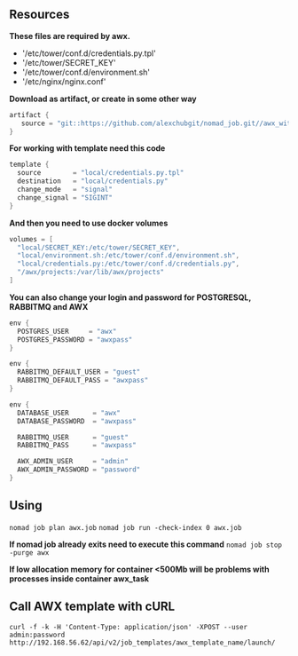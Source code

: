 ## Resources
**These files are required by awx.**

- '/etc/tower/conf.d/credentials.py.tpl'
- '/etc/tower/SECRET_KEY'
- '/etc/tower/conf.d/environment.sh'
- '/etc/nginx/nginx.conf'

**Download as artifact, or create in some other way**
```go
artifact {
   source = "git::https://github.com/alexchubgit/nomad_job.git//awx_with_vars_templates"
}
```

**For working with template need this code**
```go
template {
  source        = "local/credentials.py.tpl"
  destination   = "local/credentials.py"
  change_mode   = "signal"
  change_signal = "SIGINT"
}
```

**And then you need to use docker volumes**
```go
volumes = [
  "local/SECRET_KEY:/etc/tower/SECRET_KEY",
  "local/environment.sh:/etc/tower/conf.d/environment.sh",
  "local/credentials.py:/etc/tower/conf.d/credentials.py",
  "/awx/projects:/var/lib/awx/projects"
]
```

**You can also change your login and password for POSTGRESQL, RABBITMQ and AWX**
```go
env {
  POSTGRES_USER     = "awx"
  POSTGRES_PASSWORD = "awxpass"
}

env {
  RABBITMQ_DEFAULT_USER = "guest"
  RABBITMQ_DEFAULT_PASS = "awxpass"
}

env {
  DATABASE_USER      = "awx"
  DATABASE_PASSWORD  = "awxpass"

  RABBITMQ_USER      = "guest"
  RABBITMQ_PASS      = "awxpass"

  AWX_ADMIN_USER     = "admin"
  AWX_ADMIN_PASSWORD = "password"
}
```

## Using

`nomad job plan awx.job`
`nomad job run -check-index 0 awx.job`

**If nomad job already exits need to execute this command**
`nomad job stop -purge awx`

**If low allocation memory for container <500Mb will be problems with processes inside container awx_task**


## Call AWX template with cURL
`curl -f -k -H 'Content-Type: application/json' -XPOST --user admin:password http://192.168.56.62/api/v2/job_templates/awx_template_name/launch/`

